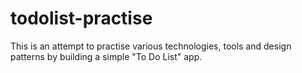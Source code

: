 # todolist-practise
This is an attempt to practise various technologies, tools and design patterns by building a simple "To Do List" app.

